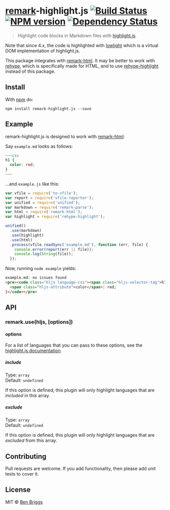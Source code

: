 # [remark]-highlight.js [![Build Status](https://travis-ci.org/ben-eb/remark-highlight.js.svg?branch=master)][ci] [![NPM version](https://badge.fury.io/js/remark-highlight.js.svg)][npm] [![Dependency Status](https://gemnasium.com/ben-eb/remark-highlight.js.svg)][deps]

> Highlight code blocks in Markdown files with [highlight.js][highlightjs].

Note that since 4.x, the code is highlighted with [lowlight](https://github.com/wooorm/lowlight)
which is a virtual DOM implementation of highlight.js.

This package integrates with [remark-html][html]. It may be better to work with
[rehype], which is specifically made for HTML, and to use
[rehype-highlight] instead of this package.


## Install

With [npm](https://npmjs.org/package/remark-highlight.js) do:

```
npm install remark-highlight.js --save
```


## Example

remark-highlight.js is designed to work with [remark-html][html]:

Say `example.md` looks as follows:

```markdown
~~~css
h1 {
  color: red;
}
~~~
```

...and `example.js` like this:

```javascript
var vfile = require('to-vfile');
var report = require('vfile-reporter');
var unified = require('unified');
var markdown = require('remark-parse');
var html = require('remark-html');
var highlight = require('rehype-highlight');

unified()
  .use(markdown)
  .use(highlight)
  .use(html)
  .process(vfile.readSync('example.md'), function (err, file) {
    console.error(report(err || file));
    console.log(String(file));
  });
```

Now, running `node example` yields:

```html
example.md: no issues found
<pre><code class="hljs language-css"><span class="hljs-selector-tag">h1</span> {
  <span class="hljs-attribute">color</span>: red;
}</code></pre>
```

## API

### remark.use(hljs, [options])

#### options

For a list of languages that you can pass to these options, see the
[highlight.js documentation](http://highlightjs.readthedocs.org/en/latest/css-classes-reference.html#language-names-and-aliases).

##### include

Type: `array`  
Default: `undefined`

If this option is defined, this plugin will only highlight languages that are
*included* in this array.

##### exclude

Type: `array`  
Default: `undefined`

If this option is defined, this plugin will only highlight languages that are
*excluded* from this array.


## Contributing

Pull requests are welcome. If you add functionality, then please add unit tests
to cover it.


## License

MIT © [Ben Briggs](http://beneb.info)

[ci]:          https://travis-ci.org/ben-eb/remark-highlight.js
[deps]:        https://gemnasium.com/ben-eb/remark-highlight.js
[npm]:         http://badge.fury.io/js/remark-highlight.js
[html]:        https://github.com/wooorm/remark-html
[remark]:      https://github.com/wooorm/remark
[highlightjs]: https://github.com/isagalaev/highlight.js
[rehype]:      https://github.com/wooorm/rehype
[rehype-highlight]: https://github.com/wooorm/rehype-highlight
